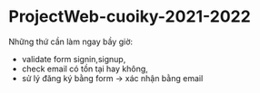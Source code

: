 # ProjectWeb-cuoiky-2021-2022

Những thứ cần làm ngay bầy giờ:
- validate form signin,signup, 
- check email có tồn tại hay không, 
- sử lý đăng ký bằng form -> xác nhận bằng email
